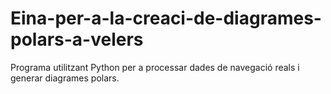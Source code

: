 # Eina-per-a-la-creaci-de-diagrames-polars-a-velers
Programa utilitzant Python per a processar dades de navegació reals i generar diagrames polars.
